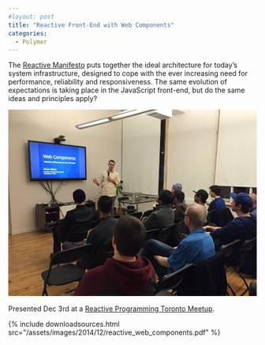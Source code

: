 ```yaml
---
#layout: post
title: "Reactive Front-End with Web Components"
categories:
  - Polymer
---
```


The [Reactive Manifesto](http://www.reactivemanifesto.org/) puts together the ideal architecture for today’s system infrastructure, designed to cope with the ever increasing need for performance, reliability and responsiveness. The same evolution of expectations is taking place in the JavaScript front-end, but do the same ideas and principles apply?

![Reactive Programming Toronto](/assets/images/2014/12/63775_917693991576268_8827228757341510578_n.jpeg)

Presented Dec 3rd at a [Reactive Programming Toronto Meetup](http://www.meetup.com/Reactive-TO/).

{%
  include downloadsources.html
  src="/assets/images/2014/12/reactive_web_components.pdf"
%}